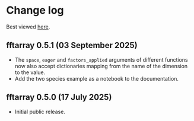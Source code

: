 # Change log

Best viewed [here](https://qstheory.github.io/fftarray/main/changelog.html).

## fftarray 0.5.1 (03 September 2025)
- The `space`, `eager` and `factors_applied` arguments of different functions now also accept dictionaries mapping from the name of the dimension to the value.
- Add the two species example as a notebook to the documentation.

## fftarray 0.5.0 (17 July 2025)
- Initial public release.

